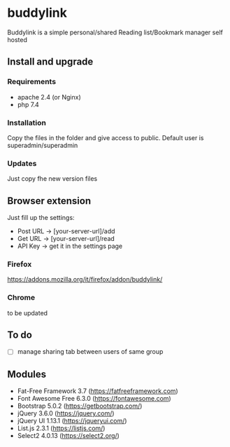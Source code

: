 # buddylink
Buddylink is a simple personal/shared Reading list/Bookmark manager self hosted

## Install and upgrade
### Requirements
- apache 2.4 (or Nginx)
- php 7.4

### Installation
Copy the files in the folder and give access to public. Default user is superadmin/superadmin

### Updates
Just copy fhe new version files

## Browser extension
Just fill up the settings:
- Post URL -> [your-server-url]/add
- Get URL -> [your-server-url]/read
- API Key -> get it in the settings page

### Firefox
https://addons.mozilla.org/it/firefox/addon/buddylink/

### Chrome
to be updated

## To do
- [ ] manage sharing tab between users of same group

## Modules
- Fat-Free Framework 3.7 (https://fatfreeframework.com)
- Font Awesome Free 6.3.0 (https://fontawesome.com)
- Bootstrap 5.0.2 (https://getbootstrap.com/)
- jQuery 3.6.0 (https://jquery.com/)
- jQuery UI 1.13.1 (https://jqueryui.com/)
- List.js 2.3.1 (https://listjs.com/)
- Select2 4.0.13 (https://select2.org/)